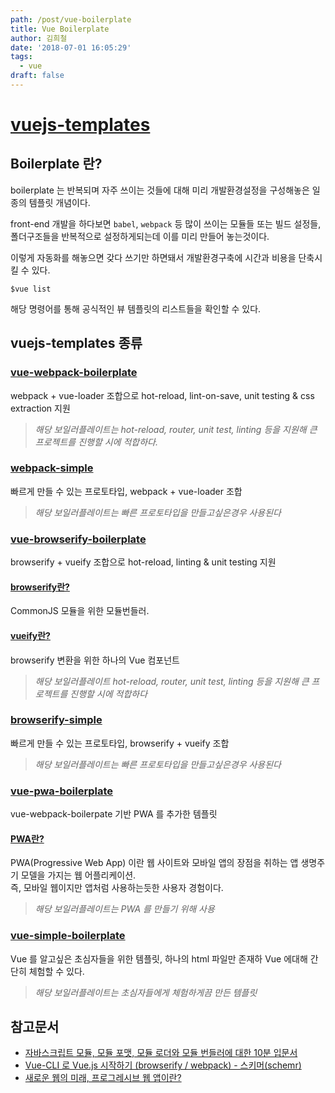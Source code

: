 ```yaml
---
path: /post/vue-boilerplate
title: Vue Boilerplate
author: 김희철
date: '2018-07-01 16:05:29'
tags:
  - vue
draft: false
---
```


# [vuejs-templates](https://github.com/vuejs-templates)

## Boilerplate 란?

boilerplate 는 반복되며 자주 쓰이는 것들에 대해 미리 개발환경설정을 구성해놓은 일종의 템플릿 개념이다.

front-end 개발을 하다보면 `babel`, `webpack` 등 많이 쓰이는 모듈들 또는 빌드 설정들, 폴더구조들을 반복적으로 설정하게되는데 이를 미리 만들어 놓는것이다.

이렇게 자동화를 해놓으면 갖다 쓰기만 하면돼서 개발환경구축에 시간과 비용을 단축시킬 수 있다.

```
$vue list
```

해당 명령어를 통해 공식적인 뷰 템플릿의 리스트들을 확인할 수 있다.

## vuejs-templates 종류

### [vue-webpack-boilerplate](https://github.com/vuejs-templates/webpack)

webpack + vue-loader 조합으로 hot-reload, lint-on-save, unit testing & css extraction 지원

> _해당 보일러플레이트는 hot-reload, router, unit test, linting 등을 지원해 큰 프로젝트를 진행할 시에 적합하다._

### [webpack-simple](https://github.com/vuejs-templates/webpack-simple)

빠르게 만들 수 있는 프로토타입, webpack + vue-loader 조합

> _해당 보일러플레이트는 빠른 프로토타입을 만들고싶은경우 사용된다_

### [vue-browserify-boilerplate](https://github.com/vuejs-templates/browserify)

browserify + vueify 조합으로 hot-reload, linting & unit testing 지원

#### [browserify란?](https://github.com/browserify/browserify#usage)

CommonJS 모듈을 위한 모듈번들러.

#### [vueify란?](https://github.com/vuejs/vueify)

browserify 변환을 위한 하나의 Vue 컴포넌트

> _해당 보일러플레이트 hot-reload, router, unit test, linting 등을 지원해 큰 프로젝트를 진행할 시에 적합하다_

### [browserify-simple](https://github.com/vuejs-templates/browserify-simple)

빠르게 만들 수 있는 프로토타입, browserify + vueify 조합

> _해당 보일러플레이트는 빠른 프로토타입을 만들고싶은경우 사용된다_

### [vue-pwa-boilerplate](https://github.com/vuejs-templates/pwa)

vue-webpack-boilerpate 기반 PWA 를 추가한 템플릿

#### [PWA란?](https://developers.google.com/web/progressive-web-apps/)

PWA(Progressive Web App) 이란 웹 사이트와 모바일 앱의 장점을 취하는 앱 생명주기 모델을 가지는 웹 어플리케이션.  
즉, 모바일 웹이지만 앱처럼 사용하는듯한 사용자 경험이다.

> _해당 보일러플레이트는 PWA 를 만들기 위해 사용_

### [vue-simple-boilerplate](https://github.com/vuejs-templates/simple)

Vue 를 알고싶은 초심자들을 위한 템플릿, 하나의 html 파일만 존재하 Vue 에대해 간단히 체험할 수 있다.

> _해당 보일러플레이트는 초심자들에게 체험하게끔 만든 템플릿_

## 참고문서

- [자바스크립트 모듈, 모듈 포맷, 모듈 로더와 모듈 번들러에 대한 10분 입문서](https://github.com/codepink/codepink.github.com/wiki/%EC%9E%90%EB%B0%94%EC%8A%A4%ED%81%AC%EB%A6%BD%ED%8A%B8-%EB%AA%A8%EB%93%88,-%EB%AA%A8%EB%93%88-%ED%8F%AC%EB%A7%B7,-%EB%AA%A8%EB%93%88-%EB%A1%9C%EB%8D%94%EC%99%80-%EB%AA%A8%EB%93%88-%EB%B2%88%EB%93%A4%EB%9F%AC%EC%97%90-%EB%8C%80%ED%95%9C-10%EB%B6%84-%EC%9E%85%EB%AC%B8%EC%84%9C)
- [Vue-CLI 로 Vue.js 시작하기 (browserify / webpack) - 스키머(schemr)](https://medium.com/witinweb/vue-cli-%EB%A1%9C-vue-js-%EC%8B%9C%EC%9E%91%ED%95%98%EA%B8%B0-browserify-webpack-22582202cd52)
- [새로운 웹의 미래, 프로그레시브 웹 앱이란?](http://jhleed.tistory.com/76)
